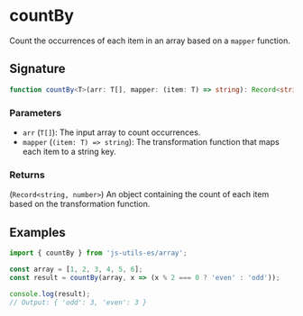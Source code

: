 # countBy

Count the occurrences of each item in an array based on a `mapper` function.

## Signature

```typescript
function countBy<T>(arr: T[], mapper: (item: T) => string): Record<string, number>;
```

### Parameters

- `arr` (`T[]`): The input array to count occurrences.
- `mapper` (`(item: T) => string`): The transformation function that maps each item to a string key.

### Returns

(`Record<string, number>`) An object containing the count of each item based on the transformation function.

## Examples

```javascript
import { countBy } from 'js-utils-es/array';

const array = [1, 2, 3, 4, 5, 6];
const result = countBy(array, x => (x % 2 === 0 ? 'even' : 'odd'));

console.log(result);
// Output: { 'odd': 3, 'even': 3 }
```
